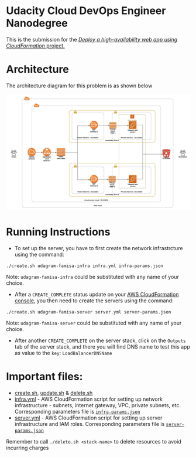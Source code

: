 # Udacity Cloud DevOps Engineer Nanodegree

This is the submission for the [_Deploy a high-availability web app using CloudFormation_ project.](instructions.md)

# Architecture

The architecture diagram for this problem is as shown below

![AWS Architecture](udagram-architecture.jpeg)

# Running Instructions

* To set up the server, you have to first create the network infrastrcture using the command:

```
./create.sh udagram-famisa-infra infra.yml infra-params.json
```
Note: `udagram-famisa-infra` could be substituted with any name of your choice.
* After a `CREATE_COMPLETE` status update on your [AWS CloudFormation console](https://console.aws.amazon.com/cloudformation), you then need to create the servers using the command:

```
./create.sh udagram-famisa-server server.yml server-params.json
```
Note: `udagram-famisa-server` could be substituted with any name of your choice.

* After another `CREATE_COMPLETE` on the server stack, click on the `Outputs` tab of the server stack, and there you will find DNS name to test this app as value to the `key`: `LoadBalancerDNSName`

# Important files:

* [create.sh](create.sh), [update.sh](update.sh) & [delete.sh](delete.sh)
* [infra.yml](infra.yml) - AWS CloudFormation script for setting up network infrastructure - subnets, internet gateway, VPC, private subnets, etc. Corresponding parameters file is [`infra-params.json`](infra-params.json)
* [server.yml](server.yml) - AWS CloudFormation script for setting up server infrastructure and IAM roles. Corresponding parameters file is [`server-params.json`](server-params.json)

Remember to call `./delete.sh <stack-name>` to delete resources to avoid incurring charges